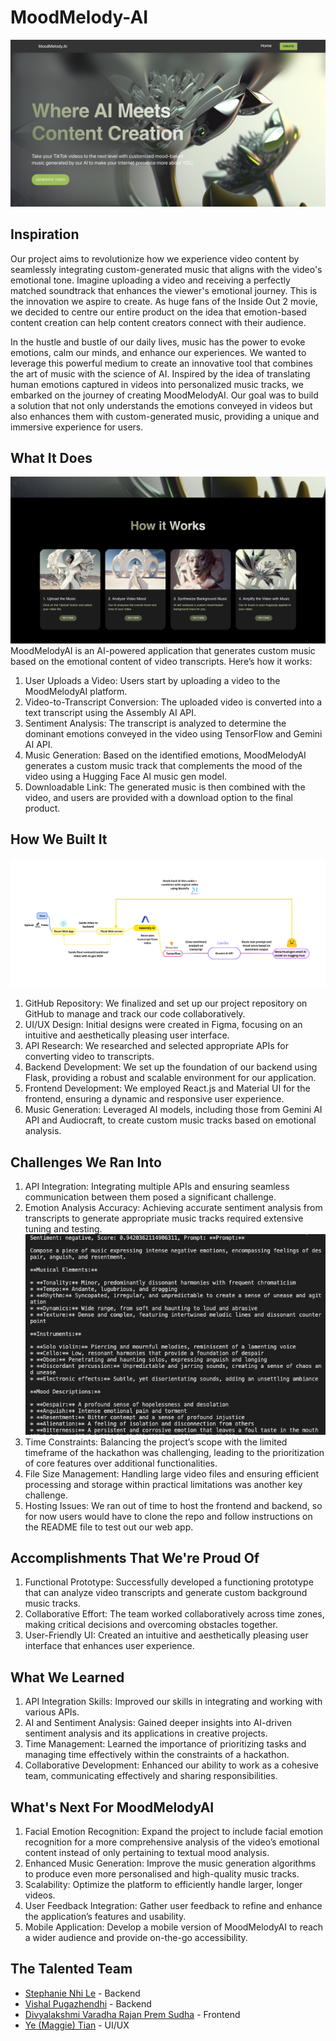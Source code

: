 # MoodMelody-AI
![MoodMelody](assets/original.png)

## Inspiration

Our project aims to revolutionize how we experience video content by seamlessly integrating custom-generated music that aligns with the video's emotional tone. Imagine uploading a video and receiving a perfectly matched soundtrack that enhances the viewer's emotional journey. This is the innovation we aspire to create. As huge fans of the Inside Out 2 movie, we decided to centre our entire product on the idea that emotion-based content creation can help content creators connect with their audience. 


In the hustle and bustle of our daily lives, music has the power to evoke emotions, calm our minds, and enhance our experiences. We wanted to leverage this powerful medium to create an innovative tool that combines the art of music with the science of AI. Inspired by the idea of translating human emotions captured in videos into personalized music tracks, we embarked on the journey of creating MoodMelodyAI. Our goal was to build a solution that not only understands the emotions conveyed in videos but also enhances them with custom-generated music, providing a unique and immersive experience for users.

## What It Does
![MoodMelody](assets/original-2.png)
MoodMelodyAI is an AI-powered application that generates custom music based on the emotional content of video transcripts. Here’s how it works:

1. User Uploads a Video: Users start by uploading a video to the MoodMelodyAI platform.
2. Video-to-Transcript Conversion: The uploaded video is converted into a text transcript using the Assembly AI API.
3. Sentiment Analysis: The transcript is analyzed to determine the dominant emotions conveyed in the video using TensorFlow and Gemini AI API.
4. Music Generation: Based on the identified emotions, MoodMelodyAI generates a custom music track that complements the mood of the video using a Hugging Face AI music gen model.
5. Downloadable Link: The generated music is then combined with the video, and users are provided with a download option to the final product.

## How We Built It

![MindMap](assets/mindmap.jpg)
1. GitHub Repository: We finalized and set up our project repository on GitHub to manage and track our code collaboratively.
2. UI/UX Design: Initial designs were created in Figma, focusing on an intuitive and aesthetically pleasing user interface.
3. API Research: We researched and selected appropriate APIs for converting video to transcripts.
4. Backend Development: We set up the foundation of our backend using Flask, providing a robust and scalable environment for our application.
5. Frontend Development: We employed React.js and Material UI for the frontend, ensuring a dynamic and responsive user experience.
6. Music Generation: Leveraged AI models, including those from Gemini AI API and Audiocraft, to create custom music tracks based on emotional analysis.

## Challenges We Ran Into

1. API Integration: Integrating multiple APIs and ensuring seamless communication between them posed a significant challenge.
2. Emotion Analysis Accuracy: Achieving accurate sentiment analysis from transcripts to generate appropriate music tracks required extensive tuning and testing.
![sentiment](assets/sentiment-analyze.png)
3. Time Constraints: Balancing the project’s scope with the limited timeframe of the hackathon was challenging, leading to the prioritization of core features over additional functionalities.
4. File Size Management: Handling large video files and ensuring efficient processing and storage within practical limitations was another key challenge.
5. Hosting Issues: We ran out of time to host the frontend and backend, so for now users would have to clone the repo and follow instructions on the README file to test out our web app. 

## Accomplishments That We're Proud Of

1. Functional Prototype: Successfully developed a functioning prototype that can analyze video transcripts and generate custom background music tracks.
2. Collaborative Effort: The team worked collaboratively across time zones, making critical decisions and overcoming obstacles together.
3. User-Friendly UI: Created an intuitive and aesthetically pleasing user interface that enhances user experience.

## What We Learned

1. API Integration Skills: Improved our skills in integrating and working with various APIs.
2. AI and Sentiment Analysis: Gained deeper insights into AI-driven sentiment analysis and its applications in creative projects.
3. Time Management: Learned the importance of prioritizing tasks and managing time effectively within the constraints of a hackathon.
4. Collaborative Development: Enhanced our ability to work as a cohesive team, communicating effectively and sharing responsibilities.

## What's Next For MoodMelodyAI

1. Facial Emotion Recognition: Expand the project to include facial emotion recognition for a more comprehensive analysis of the video’s emotional content instead of only pertaining to textual mood analysis.
2. Enhanced Music Generation: Improve the music generation algorithms to produce even more personalised and high-quality music tracks.
3. Scalability: Optimize the platform to efficiently handle larger, longer videos.
4. User Feedback Integration: Gather user feedback to refine and enhance the application’s features and usability.
5. Mobile Application: Develop a mobile version of MoodMelodyAI to reach a wider audience and provide on-the-go accessibility.

## The Talented Team
- [Stephanie Nhi Le](https://github.com/StephanieNhiLe) - Backend
- [Vishal Pugazhendhi](https://github.com/PV1shal) - Backend
- [Divyalakshmi Varadha Rajan Prem Sudha](https://github.com/Divyatech-hub) - Frontend
- [Ye (Maggie) Tian](https://github.com/) - UI/UX 